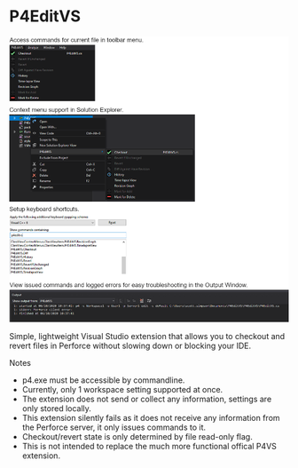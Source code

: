 # P4EditVS

![alt text](Screenshot.png "Example")

Simple, lightweight Visual Studio extension that allows you to checkout and revert files in Perforce without slowing down or blocking your IDE. 

Notes
* p4.exe must be accessible by commandline.
* Currently, only 1 workspace setting supported at once.
* The extension does not send or collect any information, settings are only stored locally. 
* This extension silently fails as it does not receive any information from the Perforce server, it only issues commands to it.
* Checkout/revert state is only determined by file read-only flag.
* This is not intended to replace the much more functional offical P4VS extension.
